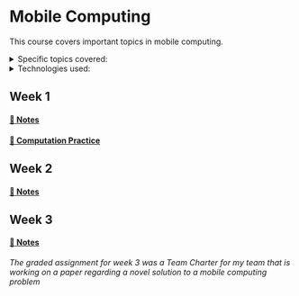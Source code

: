 # Mobile Computing

This course covers important topics in mobile computing. 

<details>
<summary>Specific topics covered:</summary>

* Mobile programming
* Internet of Things (IoT)
* Edge and cloud computing
* Mobile networking
* Mobile information access
* Adaptive applications enabled by machine learning and AI
* Energy-aware systems
* Location-aware computing
* Mobile security and privacy
</details>

<details>
  <summary>Technologies used:</summary>
  
* Android Application Development
* Java
* Python
* TensorFlow
</details>

## Week 1
#### [📓 Notes](week1-notes.md)
#### [🧮 Computation Practice](computation1.md)

## Week 2
#### [📓 Notes](week2-notes.md)

## Week 3
#### [📓 Notes](week3-notes.md)
*The graded assignment for week 3 was a Team Charter for my team that is working on a paper regarding a novel solution to a mobile computing problem*
